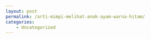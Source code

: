 ```yaml
---
layout: post
permalink: /arti-mimpi-melihat-anak-ayam-warna-hitam/
categories:
    - Uncategorized
---
```


